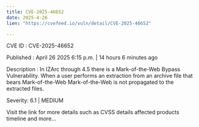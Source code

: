 ```yaml
---
title: CVE-2025-46652
date: 2025-4-26
lien: "https://cvefeed.io/vuln/detail/CVE-2025-46652"

---
```


CVE ID : CVE-2025-46652

Published :  April 26
2025
6:15 p.m. | 14 hours
6 minutes ago

Description : In IZArc through 4.5
there is a Mark-of-the-Web Bypass Vulnerability. When a user performs an extraction from an archive file that bears Mark-of-the-Web
Mark-of-the-Web is not propagated to the extracted files.

Severity: 6.1 | MEDIUM

Visit the link for more details
such as CVSS details
affected products
timeline
and more...
